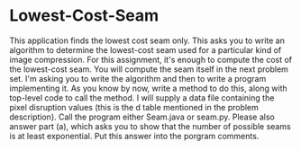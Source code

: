# Lowest-Cost-Seam
This application finds the lowest cost seam only.
This asks you to write an algorithm to determine the lowest-cost seam used for a particular kind of image compression.
For this assignment, it's enough to compute the cost of the lowest-cost seam. 
You will compute the seam itself in the next problem set. 
I'm asking you to write the algorithm and then to write a program implementing it. 
As you know by now, write a method to do this, along with top-level code to call the method. 
I will supply a data file containing the pixel disruption values (this is the d table mentioned in the problem description). 
Call the program either Seam.java or seam.py. Please also answer part (a), 
which asks you to show that the number of possible seams is at least exponential. Put this answer into the porgram comments. 
